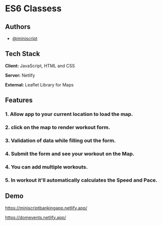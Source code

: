 
# ES6 Classess 



## Authors

- [@iminiscript](https://www.github.com/iminiscript)


## Tech Stack

**Client:** JavaScript, HTML and CSS

**Server:** Netlify

**External:** Leaflet Library for Maps 


## Features 

### 1. Allow app to your current location to load the map.
### 2. click on the map to render workout form.
### 3. Validation of data while filling out the form.
### 4. Submit the form and see your workout on the Map.
### 4. You can add multiple workouts. 
### 5. In workout it'll automatically calculates the Speed and Pace. 






## Demo

https://miniscriptbankingapp.netlify.app/ 

https://domevents.netlify.app/ 